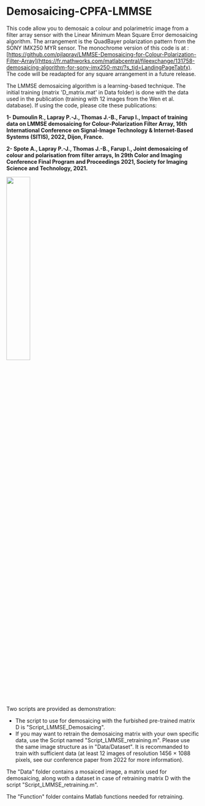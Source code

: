 # Demosaicing-CPFA-LMMSE
This code allow you to demosaic a colour and polarimetric image from a filter array sensor with the Linear Minimum Mean Square Error demosaicing algorithm. The arrangement is the QuadBayer polarization pattern from the SONY IMX250 MYR sensor. The monochrome version of this code is at : [https://github.com/pjlapray/LMMSE-Demosaicing-for-Colour-Polarization-Filter-Array](https://fr.mathworks.com/matlabcentral/fileexchange/131758-demosaicing-algorithm-for-sony-imx250-mzr/?s_tid=LandingPageTabfx). The code will be readapted for any square arrangement in a future release.

The LMMSE demosaicing algorithm is a learning-based technique. The initial training (matrix 'D_matrix.mat' in Data folder) is done with the data used in the publication (training with 12 images from the Wen et al. database). If using the code, please cite these publications:

  <b>1- Dumoulin R., Lapray P.-J., Thomas J.-B., Farup I., Impact of training data on LMMSE demosaicing for Colour-Polarization Filter Array,  16th International Conference on Signal-Image Technology & Internet-Based Systems (SITIS), 2022, Dijon, France.
  
  2- Spote A., Lapray P.-J., Thomas J.-B., Farup I., Joint demosaicing of colour and polarisation from filter arrays, In 29th Color and Imaging Conference Final Program and Proceedings 2021, Society for Imaging Science and Technology, 2021.</b>

<img src="https://user-images.githubusercontent.com/10449075/187774705-afb79148-763f-4ad9-8a7b-b14b20292b44.png" width=35%>

Two scripts are provided as demonstration:
   - The script to use for demosaicing with the furbished pre-trained matrix D is "Script_LMMSE_Demosaicing".
   - If you may want to retrain the demosaicing matrix with your own specific data, use the Script named "Script_LMMSE_retraining.m". Please use the same image structure as in "Data/Dataset". It is recommanded to train with sufficient data (at least 12 images of resolution 1456 × 1088 pixels, see our conference paper from 2022 for more information).

The "Data" folder contains a mosaiced image, a matrix used for demosaicing, along woth a dataset in case of retraining matrix D with the script "Script_LMMSE_retraining.m".

The "Function" folder contains Matlab functions needed for retraining.
